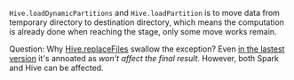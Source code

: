 `Hive.loadDynamicPartitions` and `Hive.loadPartition` is to move data from temporary directory to destination directory, which means the computation is already done when reaching the stage, only some move works remain.

Question: Why [Hive.replaceFiles](https://github.com/apache/hive/blob/rel/release-1.2.2/ql/src/java/org/apache/hadoop/hive/ql/metadata/Hive.java#L2859) swallow the exception? Even [in the lastest version](https://github.com/apache/hive/blame/master/ql/src/java/org/apache/hadoop/hive/ql/metadata/Hive.java#L4711) it's annoated as _won't affect the final result_. However, both Spark and Hive can be affected.

